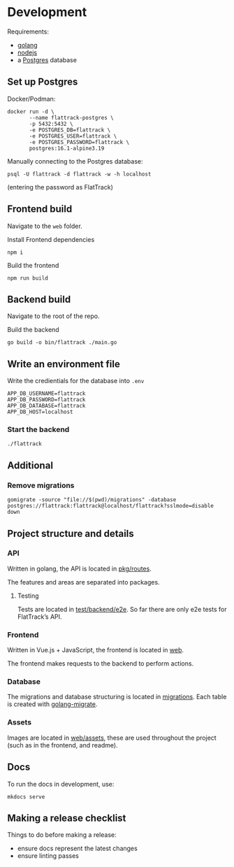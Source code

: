 # Development

Requirements:

-   [golang](https://golang.org/doc/install)
-   [nodejs](https://nodejs.org/en/download/)
-   a [Postgres](https://www.postgresql.org/download/) database

## Set up Postgres

Docker/Podman:

    docker run -d \
           --name flattrack-postgres \
           -p 5432:5432 \
           -e POSTGRES_DB=flattrack \
           -e POSTGRES_USER=flattrack \
           -e POSTGRES_PASSWORD=flattrack \
           postgres:16.1-alpine3.19

Manually connecting to the Postgres database:

    psql -U flattrack -d flattrack -w -h localhost

(entering the password as FlatTrack)


## Frontend build

Navigate to the `web` folder.

Install Frontend dependencies

    npm i

Build the frontend

    npm run build


## Backend build

Navigate to the root of the repo.

Build the backend

    go build -o bin/flattrack ./main.go


## Write an environment file

Write the credientials for the database into `.env`

    APP_DB_USERNAME=flattrack
    APP_DB_PASSWORD=flattrack
    APP_DB_DATABASE=flattrack
    APP_DB_HOST=localhost


### Start the backend

    ./flattrack


## Additional


### Remove migrations

    gomigrate -source "file://$(pwd)/migrations" -database postgres://flattrack:flattrack@localhost/flattrack?sslmode=disable down


## Project structure and details


### API

Written in golang, the API is located in [pkg/routes](https://gitlab.com/flattrack/flattrack/-/tree/master/pkg/routes).

The features and areas are separated into packages.

1.  Testing

    Tests are located in [test/backend/e2e](https://gitlab.com/flattrack/flattrack/-/tree/master/test/backend/e2e). So far there are only e2e tests for FlatTrack&rsquo;s API.


### Frontend

Written in Vue.js + JavaScript, the frontend is located in [web](https://gitlab.com/flattrack/flattrack/-/tree/master/test/frontend).

The frontend makes requests to the backend to perform actions.


### Database

The migrations and database structuring is located in [migrations](https://gitlab.com/flattrack/flattrack/-/tree/master/migrations).
Each table is created with [golang-migrate](https://github.com/golang-migrate/migrate).


### Assets

Images are located in [web/assets](https://gitlab.com/flattrack/flattrack/-/tree/master/web/assets), these are used throughout the project (such as in the frontend, and readme).


## Docs

To run the docs in development, use:

    mkdocs serve


## Making a release checklist

Things to do before making a release:

-   ensure docs represent the latest changes
-   ensure linting passes

